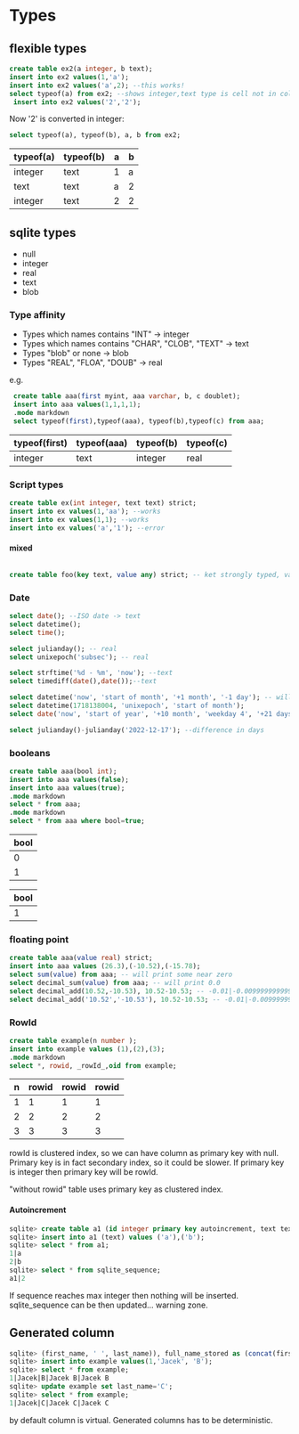 # Types

## flexible types
```sql 
create table ex2(a integer, b text);
insert into ex2 values(1,'a');
insert into ex2 values('a',2); --this works!
select typeof(a) from ex2; --shows integer,text type is cell not in column
 insert into ex2 values('2','2'); 
```
Now '2' is converted in integer:

```sql 
select typeof(a), typeof(b), a, b from ex2;
```
| typeof(a) | typeof(b) | a | b |
|-----------|-----------|---|---|
| integer   | text      | 1 | a |
| text      | text      | a | 2 |
| integer   | text      | 2 | 2 |

## sqlite types
- null
- integer
- real
- text
- blob

### Type affinity
- Types which names contains "INT" -> integer
- Types which names contains "CHAR", "CLOB", "TEXT" -> text
- Types "blob" or none -> blob
- Types "REAL", "FLOA", "DOUB" -> real

e.g.
```sql 
 create table aaa(first myint, aaa varchar, b, c doublet);
 insert into aaa values(1,1,1,1);
 .mode markdown
 select typeof(first),typeof(aaa), typeof(b),typeof(c) from aaa;
```
| typeof(first) | typeof(aaa) | typeof(b) | typeof(c) |
|---------------|-------------|-----------|-----------|
| integer       | text        | integer   | real      |


### Script types
```sql
create table ex(int integer, text text) strict;
insert into ex values(1,'aa'); --works
insert into ex values(1,1); --works
insert into ex values('a','1'); --error
```
#### mixed
```sql

create table foo(key text, value any) strict; -- ket strongly typed, value "flexible"
```

### Date
```sql
select date(); --ISO date -> text
select datetime();
select time();

select julianday(); -- real
select unixepoch('subsec'); -- real

select strftime('%d - %m', 'now'); --text
select timediff(date(),date());--text

select datetime('now', 'start of month', '+1 month', '-1 day'); -- will show last day of month
select datetime(1718138004, 'unixepoch', 'start of month');
select date('now', 'start of year', '+10 month', 'weekday 4', '+21 days');

select julianday()-julianday('2022-12-17'); --difference in days
```
### booleans
```sql
create table aaa(bool int);
insert into aaa values(false);
insert into aaa values(true);
.mode markdown
select * from aaa;
.mode markdown
select * from aaa where bool=true;

```

| bool |
|------|
| 0    |
| 1    |

| bool |
|------|
| 1    |

### floating point
```sql 
create table aaa(value real) strict;
insert into aaa values (26.3),(-10.52),(-15.78);
select sum(value) from aaa; -- will print some near zero
select decimal_sum(value) from aaa; -- will print 0.0
select decimal_add(10.52,-10.53), 10.52-10.53; -- -0.01|-0.00999999999999979
select decimal_add('10.52','-10.53'), 10.52-10.53; -- -0.01|-0.00999999999999979

```

### RowId
```sql
create table example(n number );
insert into example values (1),(2),(3);
.mode markdown
select *, rowid, _rowId_,oid from example;
```

| n | rowid | rowid | rowid |
|---|-------|-------|-------|
| 1 | 1     | 1     | 1     |
| 2 | 2     | 2     | 2     |
| 3 | 3     | 3     | 3     |

rowId is clustered index, so we can have column as primary key with null. Primary key is in fact secondary index, so it could be slower. If primary key is integer then primary key will be rowId.

"without rowid" table uses primary key as clustered index.

#### Autoincrement
```sql 
sqlite> create table a1 (id integer primary key autoincrement, text text);
sqlite> insert into a1 (text) values ('a'),('b');
sqlite> select * from a1;
1|a
2|b
sqlite> select * from sqlite_sequence;
a1|2

```
If sequence reaches max integer then nothing will be inserted. sqlite_sequence can be then updated... warning zone.

## Generated column
```sql 
sqlite> (first_name, ' ', last_name)), full_name_stored as (concat(first_name, ' ', last_name)) stored );
sqlite> insert into example values(1,'Jacek', 'B');
sqlite> select * from example;
1|Jacek|B|Jacek B|Jacek B
sqlite> update example set last_name='C';
sqlite> select * from example;
1|Jacek|C|Jacek C|Jacek C

```
by default column is virtual. Generated columns has to be deterministic.


